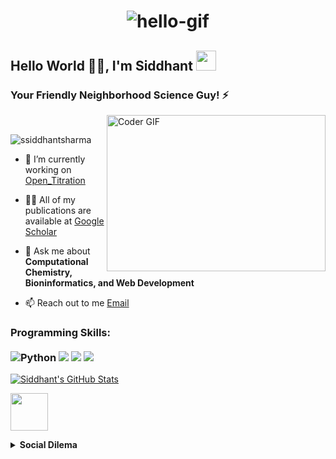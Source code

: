 <h1 align="center"> <img src="https://github.com/tusharnankani/tusharnankani/blob/master/Assets/hello.gif" alt="hello-gif">
<h2 align="left"> Hello World 🐱‍💻, I'm Siddhant <img src="https://github.com/blackcater/blackcater/raw/master/images/Hi.gif" height="32" /></h2>
<h3 align="left">Your Friendly Neighborhood Science Guy! ⚡️</h3>
  <img align="right" alt="Coder GIF" height=250 width=350 src="https://thumbs.gfycat.com/EvilNextDevilfish-small.gif" />
  <br>
<p align="left"> <img src="https://komarev.com/ghpvc/?username=ssiddhantsharma" alt="ssiddhantsharma" />

- 🔭 I’m currently working on [Open_Titration](https://github.com/dalevens/OpenTitration)

<!-- 🤔 I’m looking for help with [happy-birthday](https://github.com/ssiddhantsharma/happy-birthday)<!-->

- 👨‍💻 All of my publications are available at [Google Scholar](https://scholar.google.co.in/citations?user=zkgwkugAAAAJ&hl=en&oi=ao)

- 💬 Ask me about **Computational Chemistry, Bioninformatics, and Web Development**

- 📫 Reach out to me [Email](mailto:siddhaantsharma.ss@gmail.com)
  
### Programming Skills: <br/> </br> ![Python](https://img.shields.io/badge/-Python-0077B5?style=flat&logoColor=white&logo=python) ![](https://img.shields.io/badge/Shell-Bash-informational?style=flat&logo=gnu-bash&logoColor=white&color=blueviolet)  ![](https://img.shields.io/badge/GitHub-Git-informational?style=flat&logo=git&logoColor=white&color=blueviolet)  ![](https://img.shields.io/badge/OS-Linux-informational?style=flat&logo=linux&logoColor=white&color=blueviolet)<br/>
<p align="left">
<a href="https://github.com/FanwangMeng/FanwangMeng">
  <img align="center" src="https://github-readme-stats.vercel.app/api?username=ssiddhantsharma&show_icons=true&line_height=27&count_private=true&title_color=ffffff&text_color=c9cacc&icon_color=blueviolet&bg_color=1d1f21" alt="Siddhant's GitHub Stats" />
  </a> </p>

<img src="https://media.giphy.com/media/LnQjpWaON8nhr21vNW/giphy.gif" width="60"> <details>	
  <summary><b>Social Dilema</b></summary><br>
<div align="center">
  

[![badge](https://img.shields.io/endpoint?url=https://gist.githubusercontent.com/rudrabarad/5014864231f6045feea2d85de68c6e06/raw/rb-twitter.json)](https://twitter.com/ssiddhant_)
[![badge](https://img.shields.io/endpoint?url=https://gist.githubusercontent.com/rudrabarad/0f7d9a39bbee15a32d1182669b359dd1/raw/rb-instagram.json)](https://www.instagram.com/ssiddhaantsharam_/)<br>
</div>  
</details>
